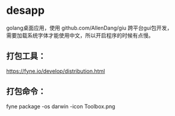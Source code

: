 # desapp
golang桌面应用，使用 github.com/AllenDang/giu 跨平台gui包开发，  
需要加载系统字体才能使用中文，所以开启程序的时候有点慢。

## 打包工具：
https://fyne.io/develop/distribution.html

## 打包命令：
fyne package -os darwin -icon Toolbox.png 
